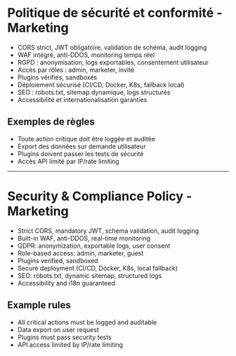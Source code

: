 # Politique de sécurité et conformité - Marketing

- CORS strict, JWT obligatoire, validation de schéma, audit logging
- WAF intégré, anti-DDOS, monitoring temps réel
- RGPD : anonymisation, logs exportables, consentement utilisateur
- Accès par rôles : admin, marketer, invité
- Plugins vérifiés, sandboxés
- Déploiement sécurisé (CI/CD, Docker, K8s, fallback local)
- SEO : robots.txt, sitemap dynamique, logs structurés
- Accessibilité et internationalisation garanties

## Exemples de règles
- Toute action critique doit être loggée et auditée
- Export des données sur demande utilisateur
- Plugins doivent passer les tests de sécurité
- Accès API limité par IP/rate limiting

---

# Security & Compliance Policy - Marketing

- Strict CORS, mandatory JWT, schema validation, audit logging
- Built-in WAF, anti-DDOS, real-time monitoring
- GDPR: anonymization, exportable logs, user consent
- Role-based access: admin, marketer, guest
- Plugins verified, sandboxed
- Secure deployment (CI/CD, Docker, K8s, local fallback)
- SEO: robots.txt, dynamic sitemap, structured logs
- Accessibility and i18n guaranteed

## Example rules
- All critical actions must be logged and auditable
- Data export on user request
- Plugins must pass security tests
- API access limited by IP/rate limiting

